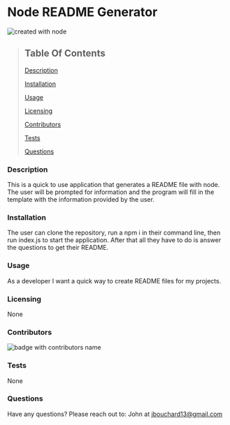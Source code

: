 # Node README Generator

![created with node](https://img.shields.io/badge/Created%20with-Node-brightgreen)

> ## Table Of Contents
>
> [Description](#description)
>
> [Installation](#installation)
>
> [Usage](#usage)
>
> [Licensing](#licensing)
>
> [Contributors](#contributors)
>
> [Tests](#tests)
>
> [Questions](#questions)

### Description

This is a quick to use application that generates a README file with node. The user will be prompted for information and the program will fill in the template with the information provided by the user.

### Installation

The user can clone the repository, run a npm i in their command line, then run index.js to start the application. After that all they have to do is answer the questions to get their README.

### Usage

As a developer I want a quick way to create README files for my projects.

### Licensing

None

### Contributors

![badge with contributors name](https://img.shields.io/badge/Built%20By-John%20Bouchard-brightgreen)

### Tests

None

### Questions

Have any questions? Please reach out to:
John at jbouchard13@gmail.com
